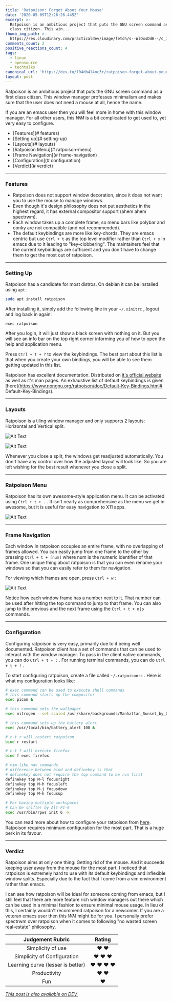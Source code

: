 ```yaml
---
title: 'Ratpoison: Forget About Your Mouse'
date: '2020-05-09T12:26:26.445Z'
excerpt: >-
  Ratpoison is an ambitious project that puts the GNU screen command as a first
  class citizen. This win...
thumb_img_path: >-
  https://res.cloudinary.com/practicaldev/image/fetch/s--WlOxsDdB--/c_imagga_scale,f_auto,fl_progressive,h_420,q_auto,w_1000/https://res.cloudinary.com/practicaldev/image/fetch/s--4vXGQ74E--/c_imagga_scale%2Cf_auto%2Cfl_progressive%2Ch_420%2Cq_auto%2Cw_1000/https://dev-to-uploads.s3.amazonaws.com/i/emsirdnlps64le81bdpb.png
comments_count: 2
positive_reactions_count: 4
tags:
  - linux
  - opensource
  - techtalks
canonical_url: 'https://dev.to/l04db4l4nc3r/ratpoison-forget-about-your-mouse-1391'
layout: post
---
```

Ratpoison is an ambitious project that puts the GNU screen command as a first class citizen. This window manager professes minimalism and makes sure that the user does not need a mouse at all, hence the name.

If you are an emacs user then you will feel more in home with this window manager. For all other users, this *WM* is a bit complicated to get used to, yet very easy to configure. 
 
* [Features](# features)
* [Setting up](# setting-up)
* [Layouts](# layouts)
* [Ratpoison Menu](# ratpoison-menu)
* [Frame Navigation](# frame-navigation)
* [Configuration](# configuration)
* [Verdict](# verdict)

---

### Features

* Ratpoison does not support window decoration, since it does not want you to use the mouse to manage windows. 
* Even though it's design philosophy does not put aesthetics in the highest regard, it has external compositor support (ahem ahem spectrwm).
* Each window takes up a complete frame, so menu bars like polybar and conky are not compatible (and not recommended). 
* The default keybindings are more like key-chords. They are emacs centric but use 
`Ctrl + t`
 as the top level modifier rather than 
`Ctrl + x`
 in emacs due to it leading to "key-clobbering". The maintainers feel that the current keybindings are sufficient and you don't have to change them to get the most out of ratpoison. 


---

### Setting Up

Ratpoison has a candidate for most distros. On debian it can be installed using 
`apt`
: 


```sh
sudo apt install ratpoison
```


After installing it, simply add the following line in your 
`~/.xinitrc`
, logout and log back in again:


```
exec ratpoison
```


After you login, it will just show a black screen with nothing on it. But you will see an info bar on the top right corner informing you of how to open the help and application menu. 

Press 
`Ctrl + t + ?`
 to view the keybindings. The best part about this list is that when you create your own bindings, you will be able to see them getting updated in this list.

Ratpoison has excellent documentation. Distributed on [it's official website](https://www.nongnu.org/ratpoison/) as well as it's man pages. An exhaustive list of default keybindings is given [here](https://www.nongnu.org/ratpoison/doc/Default-Key-Bindings.html# Default-Key-Bindings). 



---


### Layouts

Ratpoison is a tiling window manager and only supports 2 layouts: Horizontal and Vertical split. 

![Alt Text](https://dev-to-uploads.s3.amazonaws.com/i/ftwoaun2exe5892y4qi0.png)

![Alt Text](https://dev-to-uploads.s3.amazonaws.com/i/iwr4q3xtz22zajdrul9a.png)

Whenever you close a split, the windows get readjusted automatically. You don't have any control over how the adjusted layout will look like. So you are left wishing for the best result whenever you close a split. 

---

### Ratpoison Menu

Ratpoison has its own awesome-style application menu. It can be activated using 
`Ctrl + t + .`
. It isn't nearly as comprehensive as the menu we get in awesome, but it is useful for easy navigation to X11 apps.

![Alt Text](https://dev-to-uploads.s3.amazonaws.com/i/lwu9c9tfmlq6g5kh19d5.png)

---

### Frame Navigation

Each window in ratpoison occupies an entire frame, with no overlapping of frames allowed. You can easily jump from one frame to the other by pressing 
`Ctrl + t + [num]`
 where num is the numeric identifier of that frame. One unique thing about ratpoison is that you can even rename your windows so that you can easily refer to them for navigation.

For viewing which frames are open, press 
`Ctrl + w`
: 

![Alt Text](https://dev-to-uploads.s3.amazonaws.com/i/7m0bojfev7vd6krfj1cn.png)

Notice how each window frame has a number next to it. That number can be used after hitting the top command to jump to that frame. You can also jump to the previous and the next frame using the 
`Ctrl + t + n|p`
 commands.

---

### Configuration

Configuring ratpoison is very easy, primarily due to it being well documented. Ratpoison client has a set of commands that can be used to interact with the window manager. To pass in the client native commands, you can do 
`Ctrl + t + :`
. For running terminal commands, you can do 
`Ctrl + t + !`
. 

To start configuring ratpoison, create a file called 
`~/.ratpoisonrc`
. Here is what my configuration looks like:


```sh
# exec command can be used to execute shell commands
# this command starts up the compositor
exec picom &

# this command sets the wallpaper
exec nitrogen --set-scaled /usr/share/backgrounds/Manhattan_Sunset_by_Giacomo_Ferroni.jpg

# this command sets up the battery alert
exec /usr/local/bin/battery_alert 100 &

# c-t r will restart ratpoison
bind r restart 

# c-t f will execute firefox
bind f exec firefox

# vim-like nav commands
# difference between bind and definekey is that 
# definekey does not require the top command to be run first
definekey top M-l focusright
definekey top M-h focusleft
definekey top M-j focusdown
definekey top M-k focusup

# For having multiple workspaces
# Can be shifter by Alt-F1-6
exec /usr/bin/rpws init 6 -k
```


You can read more about how to configure your ratpoison from [here](https://www.nongnu.org/ratpoison/doc/). Ratpoison requires minimum configuration for the most part. That is a huge perk in its favour. 

---

### Verdict

Ratpoison aims at only one thing: Getting rid of the mouse. And it succeeds keeping user away from the mouse for the most part. I noticed that ratpoison is extremely hard to use with its default keybindings and inflexible window splits. Especially due to the fact that I come from a vim environment rather than emacs. 

I can see how ratpoison will be ideal for someone coming from emacs, but I still feel that there are more feature rich window managers out there which can be used in a minimal fashion to ensure minimal mouse usage. In lieu of this, I certainly wouldn't recommend ratpoison for a newcomer. If you are a veteran emacs user then this *WM* might be for you. I personally prefer spectrwm over ratpoison when it comes to following "no wasted screen real-estate" philosophy. 

| Judgement Rubric | Rating |
|:-----------------:|:------:|
| Simplicity of use | :heart: :heart: |
| Simplicity of Configuration | :heart: :heart: :heart: |
| Learning curve (lesser is better)| :heart: :heart: :heart: :heart: |
| Productivity | :heart: :heart: |
| Fun | :heart: |

*[This post is also available on DEV.](https://dev.to/l04db4l4nc3r/ratpoison-forget-about-your-mouse-1391)*


<script>
const parent = document.getElementsByTagName('head')[0];
const script = document.createElement('script');
script.type = 'text/javascript';
script.src = 'https://cdnjs.cloudflare.com/ajax/libs/iframe-resizer/4.1.1/iframeResizer.min.js';
script.charset = 'utf-8';
script.onload = function() {
    window.iFrameResize({}, '.liquidTag');
};
parent.appendChild(script);
</script>    
